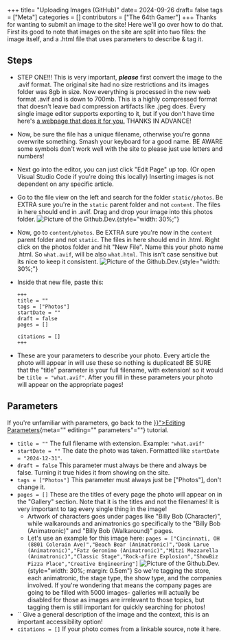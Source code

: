 +++
title= "Uploading Images (GitHub)"
date= 2024-09-26
draft= false
tags = ["Meta"]
categories = []
contributors = ["The 64th Gamer"]
+++
Thanks for wanting to submit an image to the site! Here we'll go over how to do that. First its good to note that images on the site are split into two files: the image itself, and a .html file that uses parameters to describe & tag it.

## Steps

- STEP ONE!!! This is very important, ***please*** first convert the image to the .avif format. The original site had no size restrictions and its images folder was 8gb in size. Now everything is processed in the new web format .avif and is down to 700mb. This is a highly compressed format that doesn't leave bad compression artifacts like .jpeg does. Every single image editor supports exporting to it, but if you don't have time here's [a webpage that does it for you.](https://ezgif.com/jpg-to-avif) THANKS IN ADVANCE!

- Now, be sure the file has a unique filename, otherwise you're gonna overwrite something. Smash your keyboard for a good name. BE AWARE some symbols don't work well with the site to please just use letters and numbers!

- Next go into the editor, you can just click "Edit Page" up top. (Or open Visual Studio Code if you're doing this locally) Inserting images is not dependent on any specific article.

- Go to the file view on the left and search for the folder `static/photos`. Be EXTRA sure you're in the `static` parent folder and not `content`. The files in here should end in .avif. Drag and drop your image into this photos folder.
  ![Picture of the Github.Dev.](/UI/Save%20Images.avif){style="width: 30%;"}

- Now, go to `content/photos`. Be EXTRA sure you're now in the `content` parent folder and not `static`. The files in here should end in .html. Right click on the photos folder and hit "New File". Name this your photo name .html. So `what.avif`, will be also `what.html`. This isn't case sensitive but its nice to keep it consistent.
  ![Picture of the Github.Dev.](/UI/Save%20Image%20Parameters.avif){style="width: 30%;"}

- Inside that new file, paste this:

      +++
      title = ""
      tags = ["Photos"]
      startDate = ""
      draft = false
      pages = []
      
      citations = []
      +++

- These are your parameters to describe your photo. Every article the photo will appear in will use these so nothing is duplicated! BE SURE that the "title" parameter is your full filename, with extension! so it would be `title = "what.avif"`. After you fill in these parameters your photo will appear on the appropriate pages!

## Parameters

If you're unfamiliar with parameters, go back to the [}}">Editing Parameters](%7B%7B%3C%20ref%20){meta="" editing="" parameters"=""} tutorial.

- `title = ""` The full filename with extension. Example: `"what.avif"`
- `startDate = ""` The date the photo was taken. Formatted like `startDate = "2024-12-31"`.
- `draft = false` This parameter must always be there and always be false. Turning it true hides it from showing on the site.
- `tags = ["Photos"]` This parameter must always just be ["Photos"], don't change it.
- `pages = []` These are the titles of every page the photo will appear on in the "Gallery" section. Note that it is the titles and not the filenames! It is very important to tag every single thing in the image!
  - Artwork of characters goes under pages like "Billy Bob (Character)", while walkarounds and animatronics go specifically to the "Billy Bob (Animatronic)" and "Billy Bob (Walkaround)" pages.
  - Let's use an example for this image here: `pages = ["Cincinnati, OH (8801 Colerain Ave)","Beach Bear (Animatronic)","Dook Larue (Animatronic)","Fatz Geronimo (Animatronic)","Mitzi Mozzarella (Animatronic)","Classic Stage","Rock-afire Explosion","ShowBiz Pizza Place","Creative Engineering"]`
    ![Picture of the Github.Dev.](/photos/gZu6ta9M2FAenUCUvfP6.avif){style="width: 30%; margin: 0.5em"}
    So we're tagging the store, each animatronic, the stage type, the show type, and the companies involved. If you're wondering that means the company pages are going to be filled with 5000 images- galleries will actually be disabled for those as images are irrelevant to those topics, but tagging them is still important for quickly searching for photos!
- `` Give a general description of the image and the context, this is an important accessibility option!
- `citations = []` If your photo comes from a linkable source, note it here.
